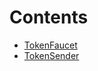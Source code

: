 

# Contents
- [TokenFaucet](TokenFaucet.sol/contract.TokenFaucet.md)
- [TokenSender](TokenSender.sol/contract.TokenSender.md)
